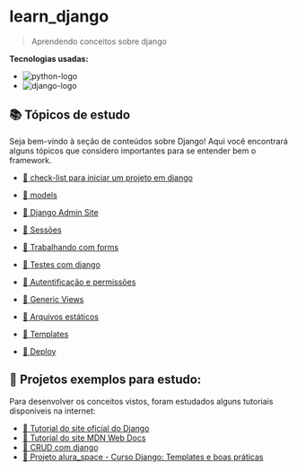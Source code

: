 # learn_django

> Aprendendo conceitos sobre django

**Tecnologias usadas:**
- ![python-logo](https://img.shields.io/badge/python-yellow?style=for-the-badge&logo=python&logoColor=white&labelColor=blue)
- ![django-logo](https://img.shields.io/badge/django-228B22?style=for-the-badge&logo=django&logoColor=white&labelColor=228B22)

## 📚 Tópicos de estudo

Seja bem-vindo à seção de conteúdos sobre Django! Aqui você encontrará alguns tópicos que considero importantes para se entender bem o framework.

- [📌 check-list para iniciar um projeto em django](https://github.com/CarlosG18/learn_django/blob/main/assuntos/check_list.md)

- [📌 models](https://github.com/CarlosG18/learn_django/blob/main/assuntos/models.md)

- [📌 Django Admin Site ](https://github.com/CarlosG18/learn_django/blob/main/assuntos/site_admin.md)

- [📌 Sessões](https://github.com/CarlosG18/learn_django/blob/main/assuntos/sessoes.md)

- [📌 Trabalhando com forms](https://github.com/CarlosG18/learn_django/blob/main/assuntos/forms.md)

- [📌 Testes com django](https://github.com/CarlosG18/learn_django/blob/main/assuntos/testes.md)

- [📌 Autentificação e permissões](https://github.com/CarlosG18/learn_django/blob/main/assuntos/auth.md)

- [📌 Generic Views](https://github.com/CarlosG18/learn_django/blob/main/assuntos/generic_views.md)

- [📌 Arquivos estáticos](https://github.com/CarlosG18/learn_django/blob/main/assuntos/static_files.md)

- [📌 Templates](https://github.com/CarlosG18/learn_django/blob/main/assuntos/templates.md)

- [📌 Deploy](https://github.com/CarlosG18/learn_django/blob/main/assuntos/deploy.md)

## 📁 Projetos exemplos para estudo:

Para desenvolver os conceitos vistos, foram estudados alguns tutoriais disponiveis na internet:

- [🚩 Tutorial do site oficial do Django](https://github.com/CarlosG18/polls_django)
- [🚩 Tutorial do site MDN Web Docs](https://github.com/CarlosG18/locallibrary_django)
- [🚩 CRUD com django](https://github.com/CarlosG18/CRUD_django)
- [🚩 Projeto alura_space - Curso Django: Templates e boas práticas](https://github.com/CarlosG18/alura_space_django)